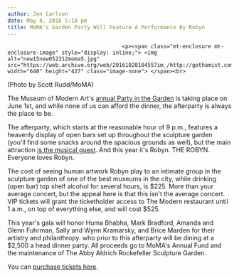 ```yaml
---
author: Jen Carlson
date: May 4, 2016 5:18 pm
title: MoMA's Garden Party Will Feature A Performance By Robyn
---
```


	
										<p><span class="mt-enclosure mt-enclosure-image" style="display: inline;"> <img alt="new15new052312moma5.jpg" src="https://web.archive.org/web/20161028104557im_/http://gothamist.com/attachments/arts_jen/new15new052312moma5.jpg" width="640" height="427" class="image-none"> </span><br>
<span class="photo_caption">(Photo by Scott Rudd/MoMA)</span></p>

<p>The Museum of Modern Art&apos;s <a href="https://web.archive.org/web/20161028104557/http://moma.org/partyinthegarden2016">annual Party in the Garden</a> is taking place on June 1st, and while none of us can afford the dinner, the afterparty is always the place to be.</p>

<p>The afterparty, which starts at the reasonable hour of 9 p.m., features a heavenly display of open bars set up throughout the sculpture garden (you&apos;ll find some snacks around the spacious grounds as well), but the main attraction <a href="https://web.archive.org/web/20161028104557/http://gothamist.com/tags/gardenparty">is the musical guest</a>. And this year it&apos;s Robyn. THE ROBYN. Everyone loves Robyn. </p>

<p>The cost of seeing human artwork Robyn play to an intimate group in the sculpture garden of one of the best museums in the city, while drinking (open bar) top shelf alcohol for several hours, is $225. More than your average concert, but the appeal here is that this isn&apos;t the average concert. VIP tickets will grant the ticketholder access to The Modern restaurant until 1 a.m., on top of everything else, and will cost $525.</p>

<p>This year&apos;s gala will honor Huma Bhabha, Mark Bradford, Amanda and Glenn Fuhrman, Sally and Wynn Kramarsky, and Brice Marden for their artistry and philanthropy. who prior to this afterparty will be dining at a $2,500 a head dinner party. All proceeds go to MoMA&apos;s Annual Fund and the maintenance of The Abby Aldrich Rockefeller Sculpture Garden.</p>

<p>You can <a href="https://web.archive.org/web/20161028104557/http://moma.org/partyinthegarden2016">purchase tickets here</a>.</p>					
										
									
				